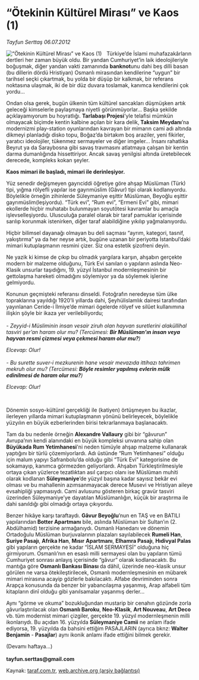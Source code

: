 # “Ötekinin Kültürel Mirası” ve Kaos (1) 

*Tayfun Serttaş 06.07.2012*

<div class="yazi"><img align="left" alt="“Ötekinin Kültürel Mirası” ve Kaos (1) " border="0" src="http://www.taraf.com.tr/fotoraflar/makaleler/otekinin-kulturel-mirasi-ve-kaos-1_2737_orijinal.jpg" style="border-right-width:10px; border-color:#FFFFFF"/><p>Türkiye’de İslami muhafazakârların dertleri her zaman büyük oldu. Bir yandan Cumhuriyet’in laik ideolojileriyle boğuşmak, diğer yandan vakti zamanında <strong>banknot</strong>unu dahi beş dilli basan (bu dillerin dördü Hristiyan) Osmanlı mirasından kendilerine “uygun” bir tarihsel seçki çıkartmak, bu yolda bir düşüp bir kalkmak, bir referans noktasına ulaşmak, iki de bir düz duvara toslamak, kanımca kendilerini çok yordu...   </p>
<p>Ondan olsa gerek, bugün ülkenin tüm kültürel sancakları düşmüşken artık geleceği kimselerle paylaşmaya niyetli görünmüyorlar... Başka şekilde açıklayamıyorum bu hoyratlığı. <strong>Tarlabaşı Projesi</strong>'yle telafisi mümkün olmayacak biçimde kentin kalbine açılan bir kara delik,<strong> Taksim Meydanı</strong>’na modernizmi play-station oyunlarından kavrayan bir mimarın cami adı altında dikmeyi planladığı disko topu, Boğaz’da birtakım boş araziler, yeni fikirler, yaratıcı ideolojiler, tükenmez sermayeler ve diğer imgeler... İnsanı rahatlıka Beyrut ya da Saraybosna gibi savaş travmasını atlatmaya çalışan bir kentin darma dumanlığında hissettiriyor. Ancak savaş yenilgisi altında üretebilecek derecede, kompleks kokan şeyler. </p>
<p><strong>Kaos mimari ile başladı, mimari ile derinleşiyor. </strong></p>
<p>Yüz senedir değişmeyen gayrıciddi öğretiye göre ahşap Müslüman (Türk) tipi, yığma rölyefli yapılar ise gayrımüslim (Gâvur) tipi olarak kodlanıyordu. Böylelikle örneğin zihinlerde Süleymaniye eşittir Müslüman, Beyoğlu eşittir gayrımüslim(leşiyordu). “Türk evi”, “Rum evi”, “Ermeni Evi” gibi, mimari ekollerde hiçbir muhatabı bulunmayan soyutötesi kavramlar bu amaçla işlevselleşiyordu. Ulusculuğa paralel olarak bir taraf pamuklar içerisinde sarılıp korunmak istenirken, diğer taraf alabildiğine yıkılıp yağmalanıyordu.   </p>
<p>Hiçbir bilimsel dayanağı olmayan bu deli saçması “ayrım, kategori, tasnif, yakıştırma” ya da her neyse artık, bugüne uzanan bir periyotta İstanbul’daki mimari kutuplaşmanın resmini çizer. Siz ona estetik şizofreni deyin. </p>
<p>Ne yazik ki kimse de çıkıp bu olmadık yargılara karşın, ahşabın gerçekte modern bir malzeme olduğunu, Türk Evi sanılan o yapıların aslında Neo-Klasik unsurlar taşıdığını, 19. yüzyıl İstanbul modernleşmesinin bir gettolaşma hareketi olmadığını söylemiyor ya da söylemek işlerine gelmiyordu.  </p>
<p>Konunun geçmişteki referansı dinseldi. Fotoğrafın neredeyse tüm ülke topraklarına yayıldığı 1920’li yıllarda dahi, Şeyhülislamlık dairesi tarafından yayınlanan Ceride-i İlmiye’de mimari ögelerde rölyef ve silûet kullanımına ilişkin şöyle bir ikaza yer verilebiliyordu;<br/><br/><i>- Zeyyid-i Müsliminin insan vesair ziruh olan hayvan suretlerini alaküllihal tasviri şer’an haram olur mu? (Tercümesi: <b>Bir Müslüman’ın insan veya hayvan resmi çizmesi veya çekmesi haram olur mu?</b>) </i></p>
<p><i>Elcevap: Olur!<br/><br/></i><i>- Bu surette suver-i mezkurenin hane vesair mevazıda ittihazı tahrimen mekruh olur mu? (Tercümesi: <b>Böyle resimler yapılmış evlerin mülk edinilmesi de haram olur mu?</b>) </i></p>
<p><i>Elcevap: Olur!</i><i></i></p>
<p><i> </i></p>
<p>Dönemin sosyo-kültürel gerçekliği ile (katiyen) örtüşmeyen bu ikazlar, ilerleyen yıllarda mimari kutuplaşmanın yönünü belirleyecek, böylelikle yüzyılın en büyük ezberlerinden birisi tekrarlanmaya başlanacaktı. </p>
<p>Tam da bu nedenle örneğin <strong>Alexandre Vallaury</strong> gibi bir “gâvurun” Avrupa’nın kendi alanındaki en büyük kompleksi unvanına sahip olan <strong>Büyükada Rum Yetimhanesi</strong>'ni neden tümüyle ahşap malzeme kullanarak yaptığını bir türlü çözemiyorlardı. Adı üstünde “Rum Yetimhanesi” olduğu için malum yapıyı Safranbolu’da olduğu gibi “Türk Evi” kategorisine de sokamayıp, kanımca görmezden geliyorlardı. Ahşabın Türkleştirilmesiyle ortaya çıkan yüzlerce tezatlıktan asıl çarpıcı olanı ise Müslüman muhiti olarak kodlanan <strong>Süleymaniye</strong>’de yüzyıl başına kadar sayısız bekâr evi olması ve bu mahallenin azımsanmayacak derece Musevi ve Hristiyan aileye evsahipliği yapmasıydı. Cami avlusunu gösteren birkaç gravür tasviri üzerinden Süleymaniye’ye dayatılan Müslümanlığın, küçük bir araştırma ile dahi sanıldığı gibi olmadığı ortaya çıkıyordu.   </p>
<p>Benzer hikâye karşı taraftaydı. <strong>Gâvur Beyoğlu</strong>’nun en TAŞ ve en BATILI yapılarından<strong> Botter Apartmanı</strong> bile, aslında Müslüman bir Sultan’ın (2. Abdülhamid) terzisine armağanıydı. Osmanlı Hanedanı ve dönemin Ortadoğulu Müslüman burjuvalarının plazaları sayılabilecek <strong>Rumeli Han</strong>, <strong>Suriye Pasajı</strong>, <strong>Afrika Han</strong>, <strong>Mısır</strong> <strong>Apartmanı</strong>, <strong>Elhamra Pasajı</strong>, <strong>Hıdivyal Palas</strong> gibi yapıların gerçekte ne kadar “İSLAM SERMAYESİ” olduğuna hiç girmiyorum. Osmanlı’nın en esaslı milli sermayesi olan bu yapıların tümü Cumhuriyet sonrası anlayış içerisinde “gâvur” olarak kodlanacaktı. Bu mantığa göre <strong>Osmanlı Bankası Binası </strong>da dâhil, üzerinde neo-klasik unsur görülen ne varsa ötekileştirilecek, Osmanlı modernleşmesinin en mübarek mimari mirasına acayip gözlerle bakılacaktı. Alfabe devriminden sonra Arapça konusunda da benzer bir yabancılaşma yaşanmış, Arap alfabeli tüm kitapların dinî olduğu gibi yanılsamalar yaşanmış derler... </p>
<p>Aynı “görme ve okuma” bozukluğundan mustarip bir cenahın gözünde zorla gâvurlaştırılacak olan<strong> Osmanlı Baroku</strong>, <strong>Neo-Klasik</strong>, <strong>Art Nouveau</strong>, <strong>Art Deco</strong> vb. tüm modernist mimari çizgiler, gerçekte 19. yüzyıl modernleşmenin milli ikonlarıydı. Bu açıdan 16. yüzyılda <strong>Süleymaniye Camii</strong> ne anlam ifade ediyorsa, 19. yüzyılda da bahsini ettiğim PASAJLARIN (ayrıca bknz: <strong>Walter Benjamin</strong> - <strong>Pasajlar</strong>) aynı ikonik anlamı ifade ettiğini bilmek gerekir. </p>
<p>(Devamı haftaya...) <br/><br/><strong>tayfun.serttas@gmail.com</strong></p>
</div>

Kaynak: [taraf.com.tr](http://www.taraf.com.tr/tayfun-serttas/makale-otekinin-kulturel-mirasi-ve-kaos-1.htm), [web.archive.org (arşiv bağlantısı)](http://web.archive.org/web/20131107100429/http://www.taraf.com.tr/tayfun-serttas/makale-otekinin-kulturel-mirasi-ve-kaos-1.htm)
